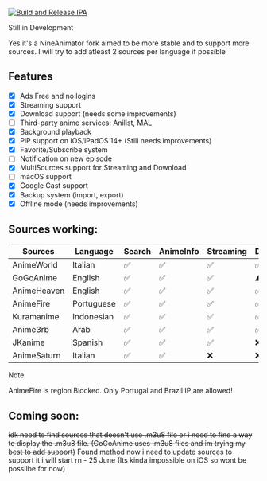 [![Build and Release IPA](https://github.com/cranci1/AnimeLounge/actions/workflows/build.yml/badge.svg)](https://github.com/cranci1/AnimeLounge/actions/workflows/build.yml)

Still in Development

Yes it's a NineAnimator fork aimed to be more stable and to support more sources. I will try to add atleast 2 sources per language if possible

## Features

- [x] Ads Free and no logins
- [x] Streaming support
- [x] Download support (needs some improvements)
- [ ] Third-party anime services: Anilist, MAL
- [x] Background playback
- [x] PiP support on iOS/iPadOS 14+ (Still needs improvements)
- [x] Favorite/Subscribe system
- [ ] Notification on new episode
- [x] MultiSources support for Streaming and Download
- [ ] macOS support
- [x] Google Cast support
- [x] Backup system (import, export)
- [x] Offline mode (needs improvements)

## Sources working:

| Sources                       | Language     | Search     | AnimeInfo  | Streaming | Download |
| ----------------------------- | -----------  | --------   | -------    | --------  | -------- |
| AnimeWorld                    | Italian      | ✅         |  ✅        |   ✅     | ✅        |
| GoGoAnime                     | English      | ✅         |  ✅        |   ✅     | ⚠️        |
| AnimeHeaven                   | English      | ✅         |  ✅        |   ✅     | ✅        |
| AnimeFire                     | Portuguese   | ✅         |  ✅        |   ✅     | ✅        |
| Kuramanime                    | Indonesian   | ✅         |  ✅        |   ✅     | ✅        |
| Anime3rb                      | Arab         | ✅         |  ✅        |   ✅     | ✅        | 
| JKanime                       | Spanish      | ✅         |  ✅        |   ✅     | :x:       |
| AnimeSaturn                   | Italian      | ✅         |  ✅        |   :x:    | :x:       |

> [!Note]
> AnimeFire is region Blocked. Only Portugal and Brazil IP are allowed!

## Coming soon:
 
~~idk need to find sources that doesn't use .m3u8 file or i need to find a way to display the .m3u8 file. (GoGoAnime uses .m3u8 files and im trying my best to add support)~~ Found method now i need to update sources to support it i will start rn - 25 June (Its kinda impossible on iOS so wont be possilbe for now)
